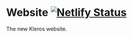 # Website [![Netlify Status](https://api.netlify.com/api/v1/badges/207ce7e0-c74d-45bf-87ac-17e5934d321d/deploy-status)](https://app.netlify.com/sites/kleros-website/deploys)
The new Kleros website.
